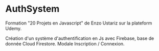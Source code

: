 # AuthSystem

Formation "20 Projets en Javascript" de Enzo Ustariz sur la plateform Udemy.

Création d'un système d'authentification en Js avec Firebase, base de donnée Cloud Firestore. Modale Inscription / Connexion.
